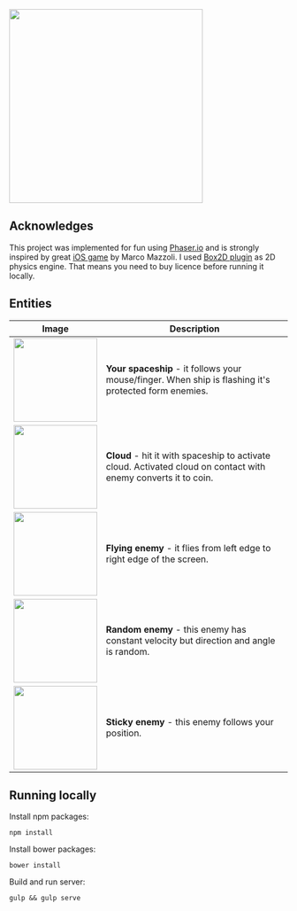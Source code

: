 <img src="https://raw.githubusercontent.com/czajkovsky/spirit-js/master/readme/logo.png" width="350">

## Acknowledges
This project was implemented for fun using [Phaser.io](http://phaser.io/) and is strongly inspired by great [iOS game](https://itunes.apple.com/us/app/spirit/id354998923?mt=8) by Marco Mazzoli. I used [Box2D plugin](http://phaser.io/shop/plugins/box2d) as 2D physics engine. That means you need to buy licence before running it locally.

## Entities
Image  | Description
--------------| -------------
<img src="https://raw.githubusercontent.com/czajkovsky/spirit-js/master/readme/rocket.png" width="151"> | **Your spaceship** - it follows your mouse/finger. When ship is flashing it's protected form enemies.
<img src="https://raw.githubusercontent.com/czajkovsky/spirit-js/master/readme/cloud.png" width="151"> | **Cloud** - hit it with spaceship to activate cloud. Activated cloud on contact with enemy converts it to coin.
<img src="https://raw.githubusercontent.com/czajkovsky/spirit-js/master/readme/enemy-flying.png" width="151"> | **Flying enemy** - it flies from left edge to right edge of the screen.
<img src="https://raw.githubusercontent.com/czajkovsky/spirit-js/master/readme/enemy-random.png" width="151"> | **Random enemy** - this enemy has constant velocity but direction and angle is random.
<img src="https://raw.githubusercontent.com/czajkovsky/spirit-js/master/readme/enemy-sticky.png" width="151"> | **Sticky enemy** - this enemy follows your position.

## Running locally
Install npm packages:
```
npm install
```
Install bower packages:
```
bower install
```
Build and run server:
```
gulp && gulp serve
```
